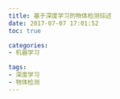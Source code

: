 ```yaml
---
title: 基于深度学习的物体检测综述
date: 2017-07-07 17:01:52
toc: true

categories:
- 机器学习

tags:
- 深度学习
- 物体检测
---
```

